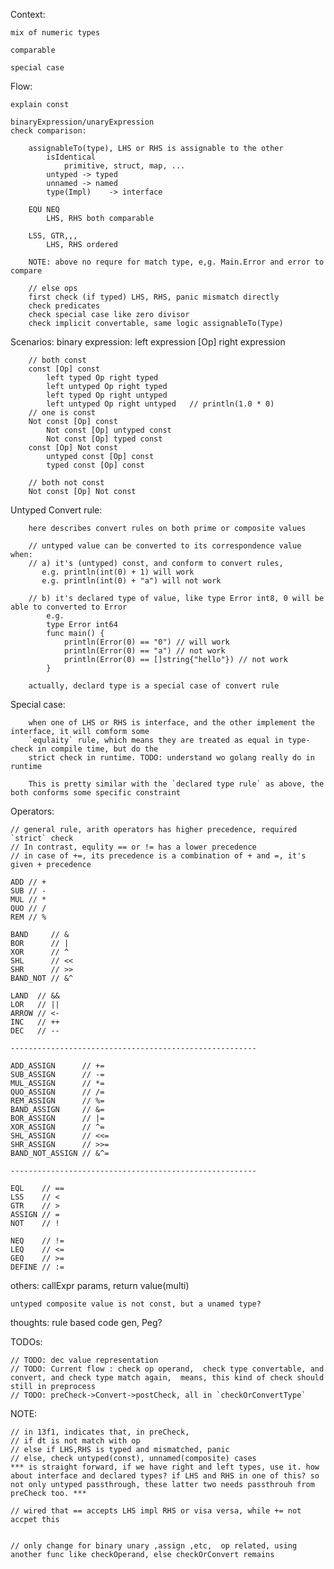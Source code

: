 Context:

    mix of numeric types

    comparable

    special case




Flow:

    explain const

    binaryExpression/unaryExpression
    check comparison:

        assignableTo(type), LHS or RHS is assignable to the other 
            isIdentical
                primitive, struct, map, ...
            untyped -> typed
            unnamed -> named
            type(Impl)    -> interface

        EQU NEQ
            LHS, RHS both comparable

        LSS, GTR,,,
            LHS, RHS ordered

        NOTE: above no requre for match type, e,g. Main.Error and error to compare

        // else ops
        first check (if typed) LHS, RHS, panic mismatch directly
        check predicates
        check special case like zero divisor
        check implicit convertable, same logic assignableTo(Type)



        
            
        

Scenarios:
    binary expression:
    left expression [Op] right expression

        // both const
        const [Op] const
            left typed Op right typed
            left untyped Op right typed
            left typed Op right untyped
            left untyped Op right untyped   // println(1.0 * 0)
        // one is const
        Not const [Op] const
            Not const [Op] untyped const
            Not const [Op] typed const
        const [Op] Not const
            untyped const [Op] const
            typed const [Op] const

        // both not const
        Not const [Op] Not const

Untyped Convert rule:

        here describes convert rules on both prime or composite values

        // untyped value can be converted to its correspondence value when:
        // a) it's (untyped) const, and conform to convert rules, 
           e.g. println(int(0) + 1) will work
           e.g. println(int(0) + "a") will not work

        // b) it's declared type of value, like type Error int8, 0 will be able to converted to Error
            e.g. 
            type Error int64
            func main() {
                println(Error(0) == "0") // will work
                println(Error(0) == "a") // not work
                println(Error(0) == []string{"hello"}) // not work
            }
        
        actually, declard type is a special case of convert rule

Special case:

        when one of LHS or RHS is interface, and the other implement the interface, it will comform some 
        `equlaity` rule, which means they are treated as equal in type-check in compile time, but do the
        strict check in runtime. TODO: understand wo golang really do in runtime

        This is pretty similar with the `declared type rule` as above, the both conforms some specific constraint

Operators:
    
    // general rule, arith operators has higher precedence, required `strict` check
    // In contrast, equlity == or != has a lower precedence
    // in case of +=, its precedence is a combination of + and =, it's given + precedence

	ADD // +
	SUB // -
	MUL // *
	QUO // /
	REM // %

	BAND     // &
	BOR      // |
	XOR      // ^
	SHL      // <<
	SHR      // >>
	BAND_NOT // &^

    LAND  // &&
    LOR   // ||
    ARROW // <-
    INC   // ++
    DEC   // --

    -------------------------------------------------------

	ADD_ASSIGN      // +=
	SUB_ASSIGN      // -=
	MUL_ASSIGN      // *=
	QUO_ASSIGN      // /=
	REM_ASSIGN      // %=
	BAND_ASSIGN     // &=
	BOR_ASSIGN      // |=
	XOR_ASSIGN      // ^=
	SHL_ASSIGN      // <<=
	SHR_ASSIGN      // >>=
	BAND_NOT_ASSIGN // &^=

    -------------------------------------------------------

	EQL    // ==
	LSS    // <
	GTR    // >
	ASSIGN // =
	NOT    // !

	NEQ    // !=
	LEQ    // <=
	GEQ    // >=
	DEFINE // :=


others:
    callExpr
        params, return value(multi)
    
    untyped composite value is not const, but a unamed type?

thoughts:
    rule based code gen, Peg?


TODOs: 

    // TODO: dec value representation
    // TODO: Current flow : check op operand,  check type convertable, and convert, and check type match again,  means, this kind of check should still in preprocess
    // TODO: preCheck->Convert->postCheck, all in `checkOrConvertType`


NOTE: 
    
    // in 13f1, indicates that, in preCheck, 
    // if dt is not match with op
    // else if LHS,RHS is typed and mismatched, panic
    // else, check untyped(const), unnamed(composite) cases
    *** is straight forward, if we have right and left types, use it. how about interface and declared types? if LHS and RHS in one of this? so not only untyped passthrough, these latter two needs passthrouh from preCheck too. ***
   
    // wired that == accepts LHS impl RHS or visa versa, while += not accpet this
    

    // only change for binary unary ,assign ,etc,  op related, using another func like checkOperand, else checkOrConvert remains 